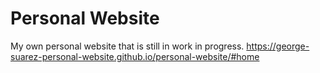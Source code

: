 # Personal Website
My own personal website that is still in work in progress.
https://george-suarez-personal-website.github.io/personal-website/#home

